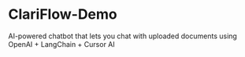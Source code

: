 # ClariFlow-Demo
AI-powered chatbot that lets you chat with uploaded documents using OpenAI + LangChain + Cursor AI
